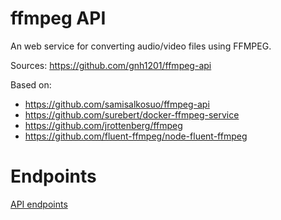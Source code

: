 # ffmpeg API

An web service for converting audio/video files using FFMPEG.

Sources: https://github.com/gnh1201/ffmpeg-api

Based on:

- https://github.com/samisalkosuo/ffmpeg-api
- https://github.com/surebert/docker-ffmpeg-service
- https://github.com/jrottenberg/ffmpeg 
- https://github.com/fluent-ffmpeg/node-fluent-ffmpeg


# Endpoints

[API endpoints](./endpoints)

